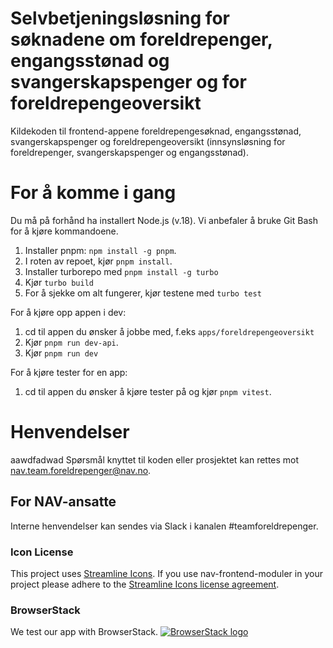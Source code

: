 # Selvbetjeningsløsning for søknadene om foreldrepenger, engangsstønad og svangerskapspenger og for foreldrepengeoversikt

Kildekoden til frontend-appene foreldrepengesøknad, engangsstønad, svangerskapspenger og foreldrepengeoversikt (innsynsløsning for foreldrepenger, svangerskapspenger og engangsstønad).

# For å komme i gang

Du må på forhånd ha installert Node.js (v.18).
Vi anbefaler å bruke Git Bash for å kjøre kommandoene.

1. Installer pnpm: `npm install -g pnpm`.
2. I roten av repoet, kjør `pnpm install`.
3. Installer turborepo med `pnpm install -g turbo`
4. Kjør `turbo build`
5. For å sjekke om alt fungerer, kjør testene med `turbo test`

For å kjøre opp appen i dev:

1.  cd til appen du ønsker å jobbe med, f.eks `apps/foreldrepengeoversikt`
2.  Kjør `pnpm run dev-api`.
3.  Kjør `pnpm run dev`

For å kjøre tester for en app:

1.  cd til appen du ønsker å kjøre tester på og kjør `pnpm vitest`.

# Henvendelser
aawdfadwad
Spørsmål knyttet til koden eller prosjektet kan rettes mot nav.team.foreldrepenger@nav.no.

## For NAV-ansatte

Interne henvendelser kan sendes via Slack i kanalen #teamforeldrepenger.

### Icon License

This project uses [Streamline Icons](http://www.streamlineicons.com/). If you use nav-frontend-moduler in your project please adhere to the [Streamline Icons license agreement](http://www.streamlineicons.com/license.html).

### BrowserStack

We test our app with BrowserStack.
[![BrowserStack logo](./browserstack-logo-600x315.png)](https://www.browserstack.com/)
